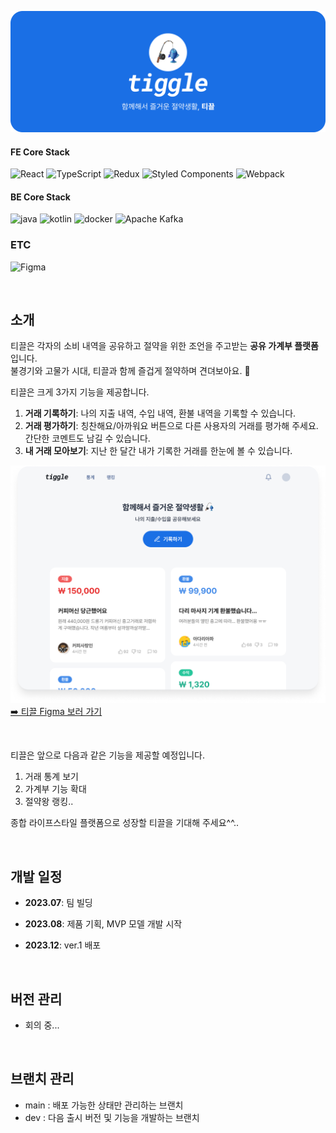![tiggle-header](./docs/images/header.png)

#### FE Core Stack
![React](https://img.shields.io/badge/react-%2320232a.svg?style=for-the-badge&logo=react&logoColor=%2361DAFB)
![TypeScript](https://img.shields.io/badge/typescript-%23007ACC.svg?style=for-the-badge&logo=typescript&logoColor=white)
![Redux](https://img.shields.io/badge/redux-%23593d88.svg?style=for-the-badge&logo=redux&logoColor=white)
![Styled Components](https://img.shields.io/badge/styled--components-DB7093?style=for-the-badge&logo=styled-components&logoColor=white)
![Webpack](https://img.shields.io/badge/webpack-%238DD6F9.svg?style=for-the-badge&logo=webpack&logoColor=black)

#### BE Core Stack
![java](https://img.shields.io/badge/Java-ED8B00?style=for-the-badge&logo=openjdk&logoColor=white)
![kotlin](https://img.shields.io/badge/Kotlin-0095D5?&style=for-the-badge&logo=kotlin&logoColor=white)
![docker](https://img.shields.io/badge/docker-%230db7ed.svg?style=for-the-badge&logo=docker&logoColor=white)
![Apache Kafka](https://img.shields.io/badge/Apache%20Kafka-000?style=for-the-badge&logo=apachekafka)

### ETC
![Figma](https://img.shields.io/badge/figma-%23F24E1E.svg?style=for-the-badge&logo=figma&logoColor=white)

<br/>

## 소개
티끌은 각자의 소비 내역을 공유하고 절약을 위한 조언을 주고받는 **공유 가계부 플랫폼**입니다.
<br/>
불경기와 고물가 시대, 티끌과 함께 즐겁게 절약하며 견뎌보아요. 🙂

티끌은 크게 3가지 기능을 제공합니다.
1. **거래 기록하기**: 나의 지출 내역, 수입 내역, 환불 내역을 기록할 수 있습니다.
2. **거래 평가하기**: 칭찬해요/아까워요 버튼으로 다른 사용자의 거래를 평가해 주세요. 간단한 코멘트도 남길 수 있습니다.
3. **내 거래 모아보기**: 지난 한 달간 내가 기록한 거래를 한눈에 볼 수 있습니다. 

![preview](./docs/images/preview.png)
[➡️ 티끌 Figma 보러 가기](https://www.figma.com/file/ak0eHSwx6SW3cYfR9MdPmG/High-Fidelity?type=design&node-id=197-138&mode=design)

<br/>

티끌은 앞으로 다음과 같은 기능을 제공할 예정입니다.
1. 거래 통계 보기
2. 가계부 기능 확대
3. 절약왕 랭킹..

종합 라이프스타일 플랫폼으로 성장할 티끌을 기대해 주세요^^..

<br/>

## 개발 일정
- **2023.07**: 팀 빌딩

- **2023.08**: 제품 기획, MVP 모델 개발 시작

- **2023.12**: ver.1 배포

<br/>

## 버전 관리
- 회의 중...

<br/>

## 브랜치 관리
- main : 배포 가능한 상태만 관리하는 브랜치
- dev : 다음 출시 버전 및 기능을 개발하는 브랜치
